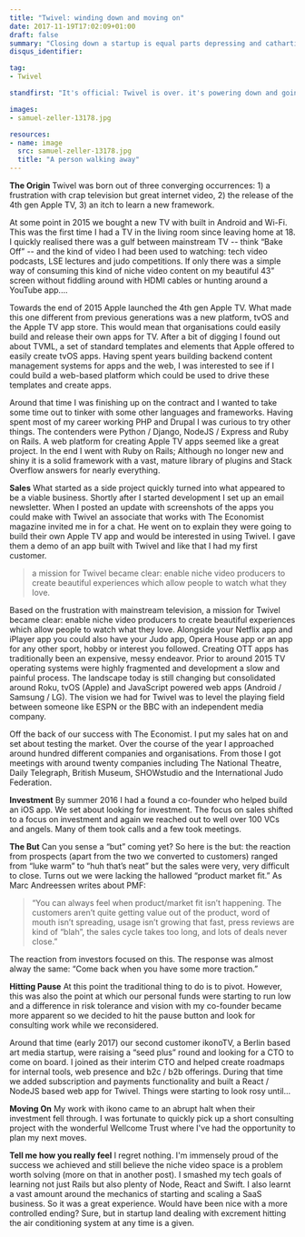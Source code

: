 ```yaml
---
title: "Twivel: winding down and moving on"
date: 2017-11-19T17:02:09+01:00
draft: false
summary: "Closing down a startup is equal parts depressing and cathartic."
disqus_identifier: 

tag: 
- Twivel

standfirst: "It's official: Twivel is over. it's powering down and going into sleep mode, permanently. In this post I want to document something of what Twivel was, what problems we set out to solve and what we created."

images:
- samuel-zeller-13178.jpg

resources:
- name: image
  src: samuel-zeller-13178.jpg
  title: "A person walking away"
---
```

**The Origin**
Twivel was born out of three converging occurrences: 1) a frustration with crap television but great internet video, 2) the release of the 4th gen Apple TV, 3) an itch to learn a new framework.

At some point in 2015 we bought a new TV with built in Android and Wi-Fi. This was the first time I had a TV in the living room since leaving home at 18\. I quickly realised there was a gulf between mainstream TV -- think “Bake Off” -- and the kind of video I had been used to watching: tech video podcasts, LSE lectures and judo competitions. If only there was a simple way of consuming this kind of niche video content on my beautiful 43” screen without fiddling around with HDMI cables or hunting around a YouTube app....

Towards the end of 2015 Apple launched the 4th gen Apple TV. What made this one different from previous generations was a new platform, tvOS and the Apple TV app store. This would mean that organisations could easily build and release their own apps for TV. After a bit of digging I found out about TVML, a set of standard templates and elements that Apple offered to easily create tvOS apps. Having spent years building backend content management systems for apps and the web, I was interested to see if I could build a web-based platform which could be used to drive these templates and create apps.

Around that time I was finishing up on the contract and I wanted to take some time out to tinker with some other languages and frameworks. Having spent most of my career working PHP and Drupal I was curious to try other things. The contenders were Python / Django, NodeJS / Express and Ruby on Rails. A web platform for creating Apple TV apps seemed like a great project. In the end I went with Ruby on Rails; Although no longer new and shiny it is a solid framework with a vast, mature library of plugins and Stack Overflow answers for nearly everything.

**Sales**
What started as a side project quickly turned into what appeared to be a viable business. Shortly after I started development I set up an email newsletter. When I posted an update with screenshots of the apps you could make with Twivel an associate that works with The Economist magazine invited me in for a chat. He went on to explain they were going to build their own Apple TV app and would be interested in using Twivel. I gave them a demo of an app built with Twivel and like that I had my first customer.

> a mission for Twivel became clear: enable niche video producers to create beautiful experiences which allow people to watch what they love.

Based on the frustration with mainstream television, a mission for Twivel became clear: enable niche video producers to create beautiful experiences which allow people to watch what they love. Alongside your Netflix app and iPlayer app you could also have your Judo app, Opera House app or an app for any other sport, hobby or interest you followed. Creating OTT apps has traditionally been an expensive, messy endeavor. Prior to around 2015 TV operating systems were highly fragmented and development a slow and painful process. The landscape today is still changing but consolidated around Roku, tvOS (Apple) and JavaScript powered web apps (Android / Samsung / LG). The vision we had for Twivel was to level the playing field between someone like ESPN or the BBC with an independent media company.

Off the back of our success with The Economist. I put my sales hat on and set about testing the market. Over the course of the year I approached around hundred different companies and organisations. From those I got meetings with around twenty companies including The National Theatre, Daily Telegraph, British Museum, SHOWstudio and the International Judo Federation. 

**Investment**
By summer 2016 I had a found a co-founder who helped build an iOS app. We set about looking for investment. The focus on sales shifted to a focus on investment and again we reached out to well over 100 VCs and angels. Many of them took calls and a few took meetings. 

**The But**
Can you sense a “but” coming yet? So here is the but: the reaction from prospects (apart from the two we converted to customers) ranged from “luke warm” to “huh that’s neat” but the sales were very, very difficult to close. Turns out we were lacking the hallowed “product market fit.” As Marc Andreessen writes about PMF:

> “You can always feel when product/market fit isn’t happening. The customers aren’t quite getting value out of the product, word of mouth isn’t spreading, usage isn’t growing that fast, press reviews are kind of “blah”, the sales cycle takes too long, and lots of deals never close.”

The reaction from investors focused on this. The response was almost alway the same: “Come back when you have some more traction.”

**Hitting Pause**
At this point the traditional thing to do is to pivot. However, this was also the point at which our personal funds were starting to run low and a difference in risk tolerance and vision with my co-founder became more apparent so we decided to hit the pause button and look for consulting work while we reconsidered.

Around that time (early 2017) our second customer ikonoTV, a Berlin based art media startup, were raising a “seed plus” round and looking for a CTO to come on board. I joined as their interim CTO and helped create roadmaps for internal tools, web presence and b2c / b2b offerings. During that time we added subscription and payments functionality and built a React / NodeJS based web app for Twivel. Things were starting to look rosy until...

**Moving On**
My work with ikono came to an abrupt halt when their investment fell through. I was fortunate to quickly pick up a short consulting project with the wonderful Wellcome Trust where I've had the opportunity to plan my next moves.

**Tell me how you really feel**
I regret nothing. I'm immensely proud of the success we achieved and still believe the niche video space is a problem worth solving (more on that in another post). I smashed my tech goals of learning not just Rails but also plenty of Node, React and Swift. I also learnt a vast amount around the mechanics of starting and scaling a SaaS business. So it was a great experience. Would have been nice with a more controlled ending? Sure, but in startup land dealing with excrement hitting the air conditioning system at any time is a given.